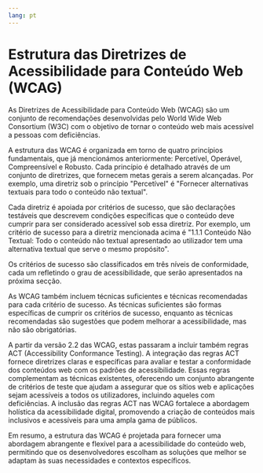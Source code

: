 ```yaml
---
lang: pt
---
```


# Estrutura das Diretrizes de Acessibilidade para Conteúdo Web (WCAG)

As Diretrizes de Acessibilidade para Conteúdo Web (WCAG) são um conjunto de recomendações desenvolvidas pelo World Wide Web Consortium (W3C) com o objetivo de tornar o conteúdo web mais acessível a pessoas com deficiências.

A estrutura das WCAG é organizada em torno de quatro princípios fundamentais, que já mencionámos anteriormente: Percetível, Operável, Compreensível e Robusto. Cada princípio é detalhado através de um conjunto de diretrizes, que fornecem metas gerais a serem alcançadas. Por exemplo, uma diretriz sob o princípio "Percetível" é "Fornecer alternativas textuais para todo o conteúdo não textual".

Cada diretriz é apoiada por critérios de sucesso, que são declarações testáveis que descrevem condições específicas que o conteúdo deve cumprir para ser considerado acessível sob essa diretriz. Por exemplo, um critério de sucesso para a diretriz mencionada acima é "1.1.1 Conteúdo Não Textual: Todo o conteúdo não textual apresentado ao utilizador tem uma alternativa textual que serve o mesmo propósito".

Os critérios de sucesso são classificados em três níveis de conformidade, cada um refletindo o grau de acessibilidade, que serão apresentados na próxima secção.

As WCAG também incluem técnicas suficientes e técnicas recomendadas para cada critério de sucesso. As técnicas suficientes são formas específicas de cumprir os critérios de sucesso, enquanto as técnicas recomendadas são sugestões que podem melhorar a acessibilidade, mas não são obrigatórias.

A partir da versão 2.2 das WCAG, estas passaram a incluir também regras ACT (Accessibility Conformance Testing). A integração das regras ACT fornece diretrizes claras e específicas para avaliar e testar a conformidade dos conteúdos web com os padrões de acessibilidade. Essas regras complementam as técnicas existentes, oferecendo um conjunto abrangente de critérios de teste que ajudam a assegurar que os sítios web e aplicações sejam acessíveis a todos os utilizadores, incluindo aqueles com deficiências. A inclusão das regras ACT nas WCAG fortalece a abordagem holística da acessibilidade digital, promovendo a criação de conteúdos mais inclusivos e acessíveis para uma ampla gama de públicos.

Em resumo, a estrutura das WCAG é projetada para fornecer uma abordagem abrangente e flexível para a acessibilidade do conteúdo web, permitindo que os desenvolvedores escolham as soluções que melhor se adaptam às suas necessidades e contextos específicos.